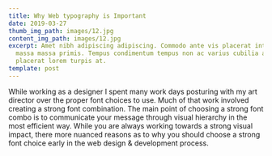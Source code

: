 ```yaml
---
title: Why Web typography is Important
date: 2019-03-27
thumb_img_path: images/12.jpg
content_img_path: images/12.jpg
excerpt: Amet nibh adipiscing adipiscing. Commodo ante vis placerat interdum
  massa massa primis. Tempus condimentum tempus non ac varius cubilia adipiscing
  placerat lorem turpis at.
template: post
---
```

While working as a designer I spent many work days posturing with my art director over the proper font choices to use. Much of that work involved creating a strong font combination. The main point of choosing a strong font combo is to communicate your message through visual hierarchy in the most efficient way. While you are always working towards a strong visual impact, there more nuanced reasons as to why you should choose a strong font choice early in the web design & development process.